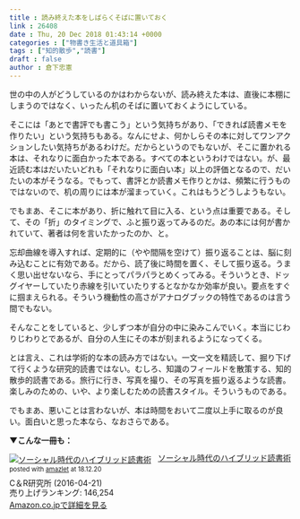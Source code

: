 ```yaml
---
title : 読み終えた本をしばらくそばに置いておく
link : 26408
date : Thu, 20 Dec 2018 01:43:14 +0000
categories : ["物書き生活と道具箱"]
tags : ["知的散歩","読書"]
draft : false
author : 倉下忠憲
---
```


世の中の人がどうしているのかはわからないが、読み終えた本は、直後に本棚にしまうのではなく、いったん机のそばに置いておくようにしている。

そこには「あとで書評でも書こう」という気持ちがあり、「できれば読書メモを作りたい」という気持ちもある。なんにせよ、何かしらその本に対してワンアクションしたい気持ちがあるわけだ。だからというのでもないが、そこに置かれる本は、それなりに面白かった本である。すべての本というわけではない。が、最近読む本はだいたいどれも「それなりに面白い本」以上の評価となるので、だいたいの本がそうなる。でもって、書評とか読書メモ作りとかは、頻繁に行うものではないので、机の周りには本が溜まっていく。これはもうどうしようもない。

でもまあ、そこに本があり、折に触れて目に入る、という点は重要である。そして、その「折」のタイミングで、ふと振り返ってみるのだ。あの本には何が書かれていて、著者は何を言いたかったのか、と。

忘却曲線を導入すれば、定期的に（やや間隔を空けて）振り返ることは、脳に刻み込むことに有効である。だから、読了後に時間を置く、そして振り返る。うまく思い出せないなら、手にとってパラパラとめくってみる。そういうとき、ドッグイヤーしていたり赤線を引いていたりするとなかなか効率が良い。要点をすぐに掴まえられる。そういう機動性の高さがアナログブックの特性であるのは言う間でもない。

そんなことをしていると、少しずつ本が自分の中に染みこんでいく。本当にじわりじわりとであるが、自分の人生にその本が刻まれるようになってくる。

とは言え、これは学術的な本の読み方ではない。一文一文を精読して、掘り下げて行くような研究的読書ではない。むしろ、知識のフィールドを散策する、知的散歩的読書である。旅行に行き、写真を撮り、その写真を振り返るような読書。楽しみのための、いや、より楽しむための読書スタイル。そういうものである。

でもまあ、悪いことは言わないが、本は時間をおいて二度以上手に取るのが良い。面白いと思った本なら、なおさらである。

<strong>▼こんな一冊も：</strong>

<div class="amazlet-box" style="margin-bottom:0px;"><div class="amazlet-image" style="float:left;margin:0px 12px 1px 0px;"><a href="http://www.amazon.co.jp/exec/obidos/ASIN/B01EL08HS6/rashita1000-22/ref=nosim/" name="amazletlink" target="_blank"><img src="https://images-fe.ssl-images-amazon.com/images/I/51JnodMK-LL._SL160_.jpg" alt="ソーシャル時代のハイブリッド読書術" style="border: none;" /></a></div><div class="amazlet-info" style="line-height:120%; margin-bottom: 10px"><div class="amazlet-name" style="margin-bottom:10px;line-height:120%"><a href="http://www.amazon.co.jp/exec/obidos/ASIN/B01EL08HS6/rashita1000-22/ref=nosim/" name="amazletlink" target="_blank">ソーシャル時代のハイブリッド読書術</a><div class="amazlet-powered-date" style="font-size:80%;margin-top:5px;line-height:120%">posted with <a href="http://www.amazlet.com/" title="amazlet" target="_blank">amazlet</a> at 18.12.20</div></div><div class="amazlet-detail">C＆R研究所 (2016-04-21)<br />売り上げランキング: 146,254<br /></div><div class="amazlet-sub-info" style="float: left;"><div class="amazlet-link" style="margin-top: 5px"><a href="http://www.amazon.co.jp/exec/obidos/ASIN/B01EL08HS6/rashita1000-22/ref=nosim/" name="amazletlink" target="_blank">Amazon.co.jpで詳細を見る</a></div></div></div><div class="amazlet-footer" style="clear: left"></div></div>




